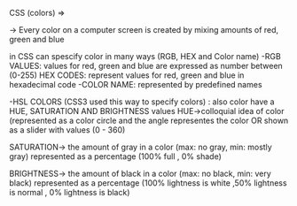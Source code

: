 CSS (colors) =>

-> Every color on a computer screen is created by mixing amounts of red, green and blue 

in CSS can spescify color in many ways (RGB, HEX and Color name)
-RGB VALUES: values for red, green and blue are expressed as number between (0-255)
HEX CODES: represent values for red, green and blue in hexadecimal code
-COLOR NAME: represented by predefined names

-HSL COLORS (CSS3 used this way to specify colors) :
also color have a HUE, SATURATION AND BRIGHTNESS values 
HUE->colloquial idea of color (represented as a color circle and the angle representes the color OR shown as a slider with values (0 - 360)

SATURATION-> the amount of gray in a color (max: no gray, min: mostly gray)
represented as a percentage (100% full , 0% shade)

BRIGHTNESS-> the amount of black in a color (max: no black, min: very black)
represented as a percentage (100% lightness is white ,50% lightness is normal , 0% lightness is black)

